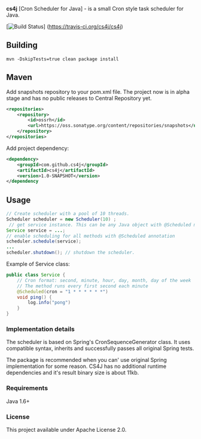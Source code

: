 __cs4j__  [Cron Scheduler for Java] - is a small Cron style task scheduler for Java.

[![Build Status](https://travis-ci.org/cs4j/cs4j.svg?branch=master)]	(https://travis-ci.org/cs4j/cs4j)

## Building

```
mvn -DskipTests=true clean package install
```

## Maven

Add snapshots repository to your pom.xml file. The project now is in alpha stage and has no public releases to Central Repository yet.
```xml
<repositories>
    <repository>
        <id>ossrh</id>
        <url>https://oss.sonatype.org/content/repositories/snapshots</url>
    </repository>
</repositories>
```

Add project dependency:
```xml
<dependency>
    <groupId>com.github.cs4j</groupId>
    <artifactId>cs4j</artifactId>
    <version>1.0-SNAPSHOT</version>
</dependency
```

## Usage

```java
// Create scheduler with a pool of 10 threads.
Scheduler scheduler = new Scheduler(10) ;
 // get service instance. This can be any Java object with @Scheduled methods.
Service service = ...; 
// enable scheduling for all methods with @Scheduled annotation
scheduler.schedule(service); 
...
scheduler.shutdown(); // shutdown the scheduler.
```

Example of Service class:
```java
public class Service {
    // Cron format: second, minute, hour, day, month, day of the week
    // The method runs every first second each minute
    @Scheduled(cron = "1 * * * * * *")   
    void ping() {
        log.info("pong")
    }
}

```

### Implementation details
The scheduler is based on Spring's CronSequenceGenerator class. It uses compatible syntax, inherits and successfully passes all original Spring tests.
 
The package is recommended when you can' use  original Spring implementation for some reason.
CS4J has no additional runtime dependencies and it's result binary size is about 11kb.

### Requirements

Java 1.6+


### License

This project available under Apache License 2.0.
